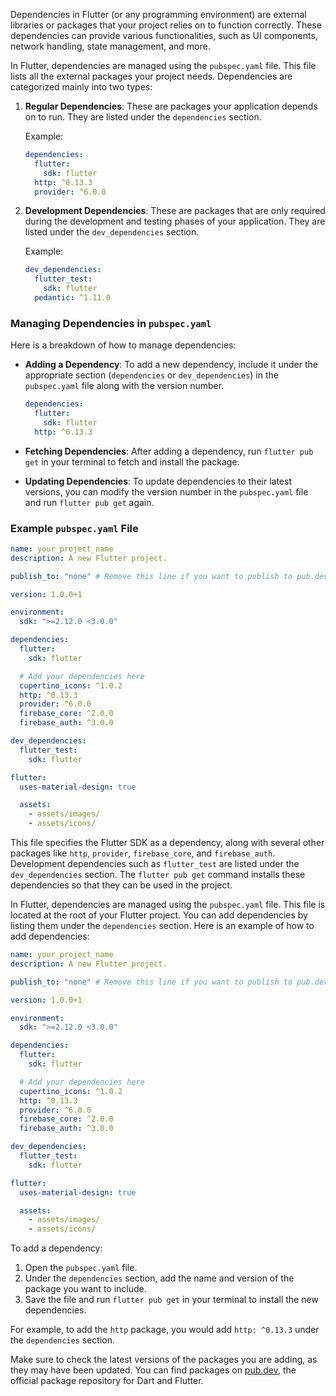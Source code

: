Dependencies in Flutter (or any programming environment) are external libraries or packages that your project relies on to function correctly. These dependencies can provide various functionalities, such as UI components, network handling, state management, and more.

In Flutter, dependencies are managed using the `pubspec.yaml` file. This file lists all the external packages your project needs. Dependencies are categorized mainly into two types:

1. **Regular Dependencies**: These are packages your application depends on to run. They are listed under the `dependencies` section.

   Example:

   ```yaml
   dependencies:
     flutter:
       sdk: flutter
     http: ^0.13.3
     provider: ^6.0.0
   ```
2. **Development Dependencies**: These are packages that are only required during the development and testing phases of your application. They are listed under the `dev_dependencies` section.

   Example:

   ```yaml
   dev_dependencies:
     flutter_test:
       sdk: flutter
     pedantic: ^1.11.0
   ```

### Managing Dependencies in `pubspec.yaml`

Here is a breakdown of how to manage dependencies:

- **Adding a Dependency**: To add a new dependency, include it under the appropriate section (`dependencies` or `dev_dependencies`) in the `pubspec.yaml` file along with the version number.

  ```yaml
  dependencies:
    flutter:
      sdk: flutter
    http: ^0.13.3
  ```
- **Fetching Dependencies**: After adding a dependency, run `flutter pub get` in your terminal to fetch and install the package.
- **Updating Dependencies**: To update dependencies to their latest versions, you can modify the version number in the `pubspec.yaml` file and run `flutter pub get` again.

### Example `pubspec.yaml` File

```yaml
name: your_project_name
description: A new Flutter project.

publish_to: "none" # Remove this line if you want to publish to pub.dev

version: 1.0.0+1

environment:
  sdk: ">=2.12.0 <3.0.0"

dependencies:
  flutter:
    sdk: flutter

  # Add your dependencies here
  cupertino_icons: ^1.0.2
  http: ^0.13.3
  provider: ^6.0.0
  firebase_core: ^2.0.0
  firebase_auth: ^3.0.0

dev_dependencies:
  flutter_test:
    sdk: flutter

flutter:
  uses-material-design: true

  assets:
    - assets/images/
    - assets/icons/
```

This file specifies the Flutter SDK as a dependency, along with several other packages like `http`, `provider`, `firebase_core`, and `firebase_auth`. Development dependencies such as `flutter_test` are listed under the `dev_dependencies` section. The `flutter pub get` command installs these dependencies so that they can be used in the project.





In Flutter, dependencies are managed using the `pubspec.yaml` file. This file is located at the root of your Flutter project. You can add dependencies by listing them under the `dependencies` section. Here is an example of how to add dependencies:

```yaml
name: your_project_name
description: A new Flutter project.

publish_to: "none" # Remove this line if you want to publish to pub.dev

version: 1.0.0+1

environment:
  sdk: ">=2.12.0 <3.0.0"

dependencies:
  flutter:
    sdk: flutter

  # Add your dependencies here
  cupertino_icons: ^1.0.2
  http: ^0.13.3
  provider: ^6.0.0
  firebase_core: ^2.0.0
  firebase_auth: ^3.0.0

dev_dependencies:
  flutter_test:
    sdk: flutter

flutter:
  uses-material-design: true

  assets:
    - assets/images/
    - assets/icons/
```

To add a dependency:

1. Open the `pubspec.yaml` file.
2. Under the `dependencies` section, add the name and version of the package you want to include.
3. Save the file and run `flutter pub get` in your terminal to install the new dependencies.

For example, to add the `http` package, you would add `http: ^0.13.3` under the `dependencies` section.

Make sure to check the latest versions of the packages you are adding, as they may have been updated. You can find packages on [pub.dev](https://pub.dev/), the official package repository for Dart and Flutter.
